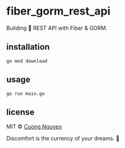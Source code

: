 # fiber_gorm_rest_api

Building 🍺 REST API with Fiber &amp; GORM.

## installation

```shell script
go mod download
```

## usage

```shell script
go run main.go
```

## license

MIT © [Cuong Nguyen](https://www.linkedin.com/in/cuong9/)


<!-- INSPIRATIONAL_QUOTE_START -->
Discomfort is the currency of your dreams.
🐶
<!-- INSPIRATIONAL_QUOTE_END -->
